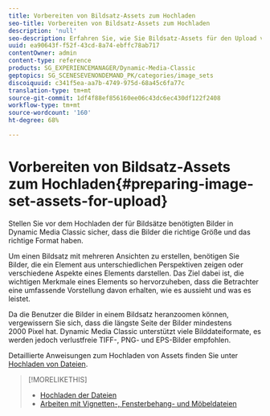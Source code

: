 ```yaml
---
title: Vorbereiten von Bildsatz-Assets zum Hochladen
seo-title: Vorbereiten von Bildsatz-Assets zum Hochladen
description: 'null'
seo-description: Erfahren Sie, wie Sie Bildsatz-Assets für den Upload vorbereiten.
uuid: ea90643f-f52f-43cd-8a74-ebffc78ab717
contentOwner: admin
content-type: reference
products: SG_EXPERIENCEMANAGER/Dynamic-Media-Classic
geptopics: SG_SCENESEVENONDEMAND_PK/categories/image_sets
discoiquuid: c341f5ea-aa7b-4749-975d-68a45c6fa77c
translation-type: tm+mt
source-git-commit: 1df4f88ef856160ee06c43dc6ec430df122f2408
workflow-type: tm+mt
source-wordcount: '160'
ht-degree: 68%

---
```



# Vorbereiten von Bildsatz-Assets zum Hochladen{#preparing-image-set-assets-for-upload}

Stellen Sie vor dem Hochladen der für Bildsätze benötigten Bilder in Dynamic Media Classic sicher, dass die Bilder die richtige Größe und das richtige Format haben.

Um einen Bildsatz mit mehreren Ansichten zu erstellen, benötigen Sie Bilder, die ein Element aus unterschiedlichen Perspektiven zeigen oder verschiedene Aspekte eines Elements darstellen. Das Ziel dabei ist, die wichtigen Merkmale eines Elements so hervorzuheben, dass die Betrachter eine umfassende Vorstellung davon erhalten, wie es aussieht und was es leistet.

Da die Benutzer die Bilder in einem Bildsatz heranzoomen können, vergewissern Sie sich, dass die längste Seite der Bilder mindestens 2000 Pixel hat. Dynamic Media Classic unterstützt viele Bilddateiformate, es werden jedoch verlustfreie TIFF-, PNG- und EPS-Bilder empfohlen.

Detaillierte Anweisungen zum Hochladen von Assets finden Sie unter [Hochladen von Dateien](uploading-files.md#uploading_files).

>[!MORELIKETHIS]
>
>* [Hochladen der Dateien](uploading-files.md#uploading_your_files)
>* [Arbeiten mit Vignetten-, Fensterbehang- und Möbeldateien](vignette-window-covering-cabinet-files.md#working_with_vignette_window_covering_and_cabinet_files)

